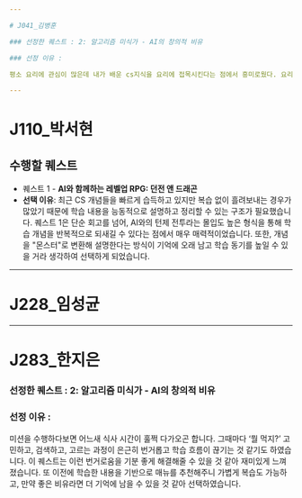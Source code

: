```yaml
---

# J041_김병훈

### 선정한 퀘스트 : 2: 알고리즘 미식가 - AI의 창의적 비유

### 선정 이유 : 

평소 요리에 관심이 많은데 내가 배운 cs지식을 요리에 접목시킨다는 점에서 흥미로웠다. 요리와 코딩을 합한 분야에서 AI의 관점이 궁금했기에 '2번 알고리즘 미식가' 퀘스트를 선정하였다.

---
```



# J110_박서현

## 수행할 퀘스트
- 퀘스트 1 - **AI와 함께하는 레벨업 RPG: 던전 앤 드래곤**
- **선택 이유**: 최근 CS 개념들을 빠르게 습득하고 있지만 복습 없이 흘려보내는 경우가 많았기 때문에 학습 내용을 능동적으로 설명하고 정리할 수 있는 구조가 필요했습니다. 퀘스트 1은 단순 회고를 넘어, AI와의 턴제 전투라는 몰입도 높은 형식을 통해 학습 개념을 반복적으로 되새길 수 있다는 점에서 매우 매력적이었습니다. 또한, 개념을 "몬스터"로 변환해 설명한다는 방식이 기억에 오래 남고 학습 동기를 높일 수 있을 거라 생각하여 선택하게 되었습니다. 

---


# J228_임성균

---

# J283_한지은

### 선정한 퀘스트 : 2: 알고리즘 미식가 - AI의 창의적 비유

### 선정 이유 : 

미션을 수행하다보면 어느새 식사 시간이 훌쩍 다가오곤 합니다. 그때마다 ‘뭘 먹지?’ 고민하고, 검색하고, 고르는 과정이 은근히 번거롭고 학습 흐름이 끊기는 것 같기도 하였습니다. 이 퀘스트는 이런 번거로움을 기분 좋게 해결해줄 수 있을 것 같아 재미있게 느껴졌습니다. 또 이전에 학습한 내용을 기반으로 매뉴를 추천해주니 가볍게 복습도 가능하고, 만약 좋은 비유라면 더 기억에 남을 수 있을 것 같아 선택하였습니다.
